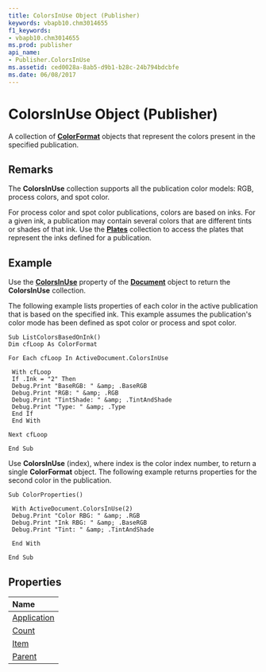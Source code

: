 ```yaml
---
title: ColorsInUse Object (Publisher)
keywords: vbapb10.chm3014655
f1_keywords:
- vbapb10.chm3014655
ms.prod: publisher
api_name:
- Publisher.ColorsInUse
ms.assetid: ced0028a-8ab5-d9b1-b28c-24b794bdcbfe
ms.date: 06/08/2017
---
```



# ColorsInUse Object (Publisher)

A collection of  **[ColorFormat](Publisher.ColorFormat.md)** objects that represent the colors present in the specified publication.
 


## Remarks

The  **ColorsInUse** collection supports all the publication color models: RGB, process colors, and spot color.
 

 
For process color and spot color publications, colors are based on inks. For a given ink, a publication may contain several colors that are different tints or shades of that ink. Use the  **[Plates](Publisher.Plates.md)** collection to access the plates that represent the inks defined for a publication.
 

 

## Example

Use the  **[ColorsInUse](http://msdn.microsoft.com/library/b018ffbc-b848-c0d0-19fa-df053e45260d%28Office.15%29.aspx)** property of the **[Document](Publisher.Document.md)** object to return the **ColorsInUse** collection.
 

 
The following example lists properties of each color in the active publication that is based on the specified ink. This example assumes the publication's color mode has been defined as spot color or process and spot color.
 

 



```
Sub ListColorsBasedOnInk() 
Dim cfLoop As ColorFormat 
 
For Each cfLoop In ActiveDocument.ColorsInUse 
 
 With cfLoop 
 If .Ink = "2" Then 
 Debug.Print "BaseRGB: " &amp; .BaseRGB 
 Debug.Print "RGB: " &amp; .RGB 
 Debug.Print "TintShade: " &amp; .TintAndShade 
 Debug.Print "Type: " &amp; .Type 
 End If 
 End With 
 
Next cfLoop 
 
End Sub
```

Use  **ColorsInUse** (index), where index is the color index number, to return a single **ColorFormat** object. The following example returns properties for the second color in the publication.
 

 



```
Sub ColorProperties() 
 
 With ActiveDocument.ColorsInUse(2) 
 Debug.Print "Color RBG: " &amp; .RGB 
 Debug.Print "Ink RBG: " &amp; .BaseRGB 
 Debug.Print "Tint: " &amp; .TintAndShade 
 
 End With 
 
End Sub
```


## Properties



|**Name**|
|:-----|
|[Application](Publisher.ColorsInUse.Application.md)|
|[Count](Publisher.ColorsInUse.Count.md)|
|[Item](Publisher.ColorsInUse.Item.md)|
|[Parent](Publisher.ColorsInUse.Parent.md)|

